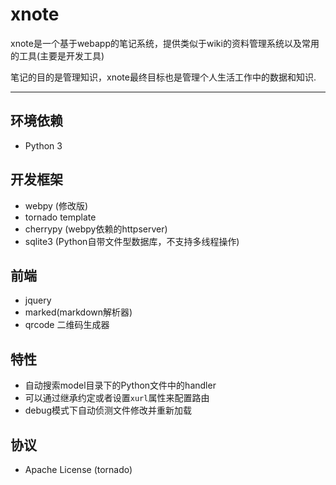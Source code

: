 # xnote

xnote是一个基于webapp的笔记系统，提供类似于wiki的资料管理系统以及常用的工具(主要是开发工具)

笔记的目的是管理知识，xnote最终目标也是管理个人生活工作中的数据和知识.

-----
## 环境依赖

- Python 3

## 开发框架

- webpy (修改版)
- tornado template
- cherrypy (webpy依赖的httpserver)
- sqlite3 (Python自带文件型数据库，不支持多线程操作)

## 前端

- jquery
- marked(markdown解析器)
- qrcode 二维码生成器

## 特性

- 自动搜索model目录下的Python文件中的handler
- 可以通过继承约定或者设置`xurl`属性来配置路由
- debug模式下自动侦测文件修改并重新加载

## 协议

- Apache License (tornado)